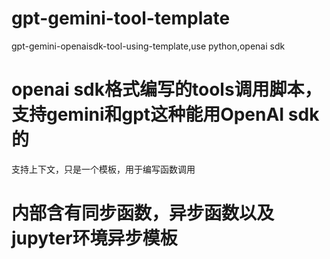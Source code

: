 # gpt-gemini-tool-template
gpt-gemini-openaisdk-tool-using-template,use python,openai sdk
# openai sdk格式编写的tools调用脚本，支持gemini和gpt这种能用OpenAI sdk的
支持上下文，只是一个模板，用于编写函数调用
# 内部含有同步函数，异步函数以及jupyter环境异步模板
